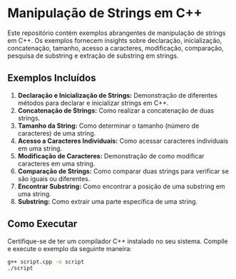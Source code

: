 # Manipulação de Strings em C++

Este repositório contém exemplos abrangentes de manipulação de strings em C++. Os exemplos fornecem insights sobre declaração, inicialização, concatenação, tamanho, acesso a caracteres, modificação, comparação, pesquisa de substring e extração de substring em strings.

## Exemplos Incluídos

1. **Declaração e Inicialização de Strings:** Demonstração de diferentes métodos para declarar e inicializar strings em C++.
2. **Concatenação de Strings:** Como realizar a concatenação de duas strings.
3. **Tamanho da String:** Como determinar o tamanho (número de caracteres) de uma string.
4. **Acesso a Caracteres Individuais:** Como acessar caracteres individuais em uma string.
5. **Modificação de Caracteres:** Demonstração de como modificar caracteres em uma string.
6. **Comparação de Strings:** Como comparar duas strings para verificar se são iguais ou diferentes.
7. **Encontrar Substring:** Como encontrar a posição de uma substring em uma string.
8. **Substring:** Como extrair uma parte específica de uma string.

## Como Executar

Certifique-se de ter um compilador C++ instalado no seu sistema. Compile e execute o exemplo da seguinte maneira:

```bash
g++ script.cpp -o script
./script


